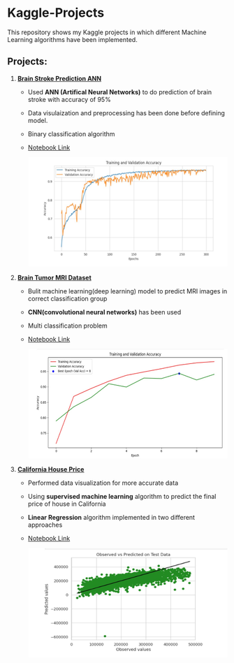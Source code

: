# Kaggle-Projects

This repository shows my Kaggle projects in which different Machine Learning algorithms have been implemented.

## Projects:

1. **[Brain Stroke Prediction ANN](https://www.kaggle.com/datasets/zzettrkalpakbal/full-filled-brain-stroke-dataset/data)**

   - Used <b>ANN (Artifical Neural Networks)</b> to do prediction of brain stroke with accuracy of 95%
   - Data visulaization and preprocessing has been done before defining model.
   - Binary classification algorithm
   - [Notebook Link](https://www.kaggle.com/code/adiefo/brain-stroke-simple-ann)
  
     <img src=".\images\train_val_acc_github.jpg" width="500px" height="250px">

2. **[Brain Tumor MRI Dataset](https://www.kaggle.com/datasets/masoudnickparvar/brain-tumor-mri-dataset)**

   - Bulit machine learning(deep learning) model to predict MRI images in correct classification group
   - <b>CNN(convolutional neural networks)</b> has been used
   - Multi classification problem
   - [Notebook Link](https://www.kaggle.com/code/adiefo/brain-mri-classification-cnn)

     <img src=".\images\train_val_acc_github2.jpg" width="500px" height="250px">

3. **[California House Price](https://www.kaggle.com/datasets/shibumohapatra/house-price)**
   - Performed data visualization for more accurate data
   - Using <b>supervised machine learning</b> algorithm to predict the final price of house in California
   - <b>Linear Regression</b> algorithm implemented in two different approaches
   - [Notebook Link](https://www.kaggle.com/code/adiefo/california-house-linear-regression)
   
     <img src=".\images\linear_regression_github.jpg" width="500px" height="250px">
